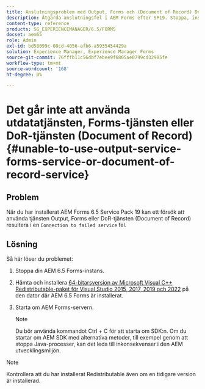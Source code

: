 ```yaml
---
title: Anslutningsproblem med Output, Forms och (Document of Record) DoR-tjänster
description: Åtgärda anslutningsfel i AEM Forms efter SP19. Stoppa, installera Microsoft Visual C++, starta om servern för en sömlös lösning. Felsök Output, Forms, DoR-tjänster.
content-type: reference
products: SG_EXPERIENCEMANAGER/6.5/FORMS
docset: aem65
role: Admin
exl-id: bd58099c-08cd-4056-afb6-a5935454429a
solution: Experience Manager, Experience Manager Forms
source-git-commit: 76fffb11c56dbf7ebee9f6805ae0799cd32985fe
workflow-type: tm+mt
source-wordcount: '168'
ht-degree: 0%

---
```


# Det går inte att använda utdatatjänsten, Forms-tjänsten eller DoR-tjänsten (Document of Record) {#unable-to-use-output-service-forms-service-or-document-of-record-service}

## Problem

När du har installerat AEM Forms 6.5 Service Pack 19 kan ett försök att använda tjänsten Output, Forms eller DoR-tjänsten (Document of Record) resultera i en `Connection to failed service` fel.

## Lösning

Så här löser du problemet:

1. Stoppa din AEM 6.5 Forms-instans.
1. Hämta och installera [64-bitarsversion av Microsoft Visual C++ Redistributable-paket för Visual Studio 2015, 2017, 2019 och 2022](https://learn.microsoft.com/en-us/cpp/windows/latest-supported-vc-redist?view=msvc-170#visual-studio-2015-2017-2019-and-2022) på den dator där AEM 6.5 Forms är installerat.
1. Starta om AEM Forms-servern.

   >[!NOTE]
   >
   > Du bör använda kommandot Ctrl + C för att starta om SDK:n. Om du startar om AEM SDK med alternativa metoder, till exempel genom att stoppa Java-processer, kan det leda till inkonsekvenser i den AEM utvecklingsmiljön.


>[!NOTE]
>
>
> Kontrollera att du har installerat Redistributable även om en tidigare version är installerad.
